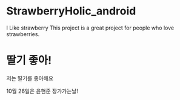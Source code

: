# StrawberryHolic_android
I Like strawberry
This project is a great project for people who love strawberries.

# 딸기 좋아!
저는 딸기를 좋아해요

10월 26일은 윤현준 장가가는날!
